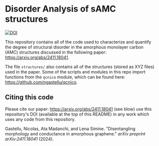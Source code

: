 # Disorder Analysis of sAMC structures

[![DOI](https://zenodo.org/badge/DOI/10.5281/zenodo.15081261.svg)](https://doi.org/10.5281/zenodo.15081261)


This repository contains all of the code used to characterize and quantify the degree of structural disorder in the amorphous monolayer carbon (AMC) structures discussed in the following paper: https://arxiv.org/abs/2411.18041.

The file `structures/` also contains all of the structures (stored as XYZ files) used in the paper. 
Some of the scripts and modules in this repo import functions from the `qcnico` module, which can be found here: https://github.com/ngastellu/qcnico.

## Citing this code

Please cite our paper: https://arxiv.org/abs/2411.18041 (see blow)  use this repository's DOI (available at the top of this README) in any work which uses any code from this repository.

Gastellu, Nicolas, Ata Madanchi, and Lena Simine. "Disentangling morphology and conductance in amorphous graphene." _arXiv preprint arXiv:2411.18041_ (2024).
